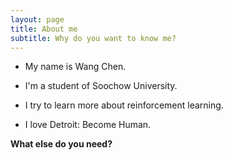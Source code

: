 ```yaml
---
layout: page
title: About me
subtitle: Why do you want to know me?
---
```


- My name is Wang Chen. 

- I'm a student of Soochow University.

- I try to learn more about reinforcement learning.

- I love Detroit: Become Human.


**What else do you need?**

